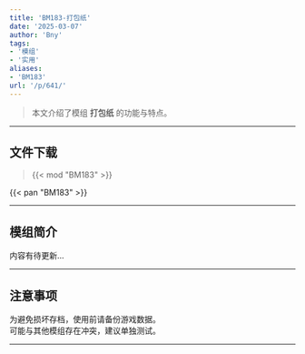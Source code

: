 ```yaml
---
title: 'BM183-打包纸'
date: '2025-03-07'
author: 'Bny'
tags:
- '模组'
- '实用'
aliases:
- 'BM183'
url: '/p/641/'
---
```


> 本文介绍了模组 **打包纸** 的功能与特点。

---

## 文件下载  

> {{< mod "BM183" >}}  

{{< pan "BM183" >}}  

---

## 模组简介

>  
内容有待更新...  

---

## 注意事项

>  
为避免损坏存档，使用前请备份游戏数据。  
可能与其他模组存在冲突，建议单独测试。  

---

